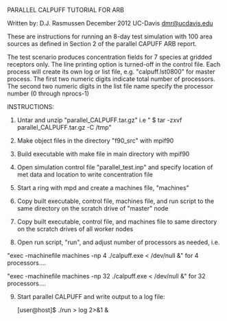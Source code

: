 PARALLEL CALPUFF TUTORIAL FOR ARB

Written by: D.J. Rasmussen   December 2012
	    UC-Davis 
	    dmr@ucdavis.edu


These are instructions for running an 8-day test simulation with 100 area sources as defined in Section 2 of the parallel CAPUFF ARB report.

The test scenario produces concentration fields for 7 species at gridded receptors only. The line printing option is turned-off in the control file.
Each process will create its own log or list file, e.g. "calpuff.lst0800" for master process. The first two numeric digits indicate total number of processors.
The second two numeric digits in the list file name specify the processor number (0 through nprocs-1)

INSTRUCTIONS:

 1. Untar and unzip "parallel_CALPUFF.tar.gz"
  i.e " $ tar -zxvf parallel_CALPUFF.tar.gz -C /tmp"

 2. Make object files in the directory "f90_src" with mpif90
 
 3. Build executable with make file in main directory with mpif90

 4. Open simulation control file "parallel_test.inp" and specify location of met data and location to write concentration file

 5. Start a ring with mpd and create a machines file, "machines"

 6. Copy built executable, control file, machines file, and run script to the same directory on the scratch drive of "master" node

 7. Copy built executable, control file, and machines file to same directory on the scratch drives of all worker nodes

 8. Open run script, "run", and adjust number of processors as needed, i.e.

   "exec -machinefile machines -np 4 ./calpuff.exe < /dev/null &" for 4 processors....

   "exec -machinefile machines -np 32 ./calpuff.exe < /dev/null &" for 32 processors....

 9. Start parallel CALPUFF and write output to a log file:

       [user@host]$ ./run > log 2>&1 &


